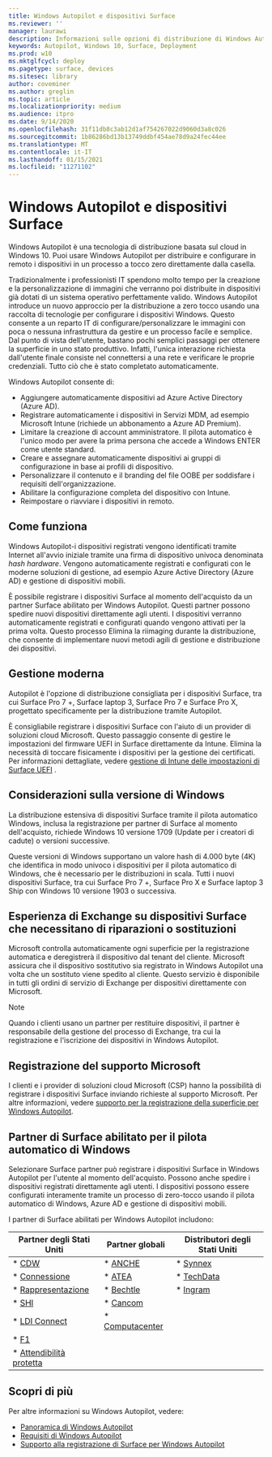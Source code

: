 ```yaml
---
title: Windows Autopilot e dispositivi Surface
ms.reviewer: ''
manager: laurawi
description: Informazioni sulle opzioni di distribuzione di Windows Autopilot per i dispositivi Surface.
keywords: Autopilot, Windows 10, Surface, Deployment
ms.prod: w10
ms.mktglfcycl: deploy
ms.pagetype: surface, devices
ms.sitesec: library
author: coveminer
ms.author: greglin
ms.topic: article
ms.localizationpriority: medium
ms.audience: itpro
ms.date: 9/14/2020
ms.openlocfilehash: 31f11db8c3ab12d1af754267022d9060d3a8c026
ms.sourcegitcommit: 1b86286bd13b13749ddbf454ae78d9a24fec44ee
ms.translationtype: MT
ms.contentlocale: it-IT
ms.lasthandoff: 01/15/2021
ms.locfileid: "11271102"
---
```

# Windows Autopilot e dispositivi Surface

Windows Autopilot è una tecnologia di distribuzione basata sul cloud in Windows 10. Puoi usare Windows Autopilot per distribuire e configurare in remoto i dispositivi in un processo a tocco zero direttamente dalla casella.

Tradizionalmente i professionisti IT spendono molto tempo per la creazione e la personalizzazione di immagini che verranno poi distribuite in dispositivi già dotati di un sistema operativo perfettamente valido. Windows Autopilot introduce un nuovo approccio per la distribuzione a zero tocco usando una raccolta di tecnologie per configurare i dispositivi Windows. Questo consente a un reparto IT di configurare/personalizzare le immagini con poca o nessuna infrastruttura da gestire e un processo facile e semplice. Dal punto di vista dell'utente, bastano pochi semplici passaggi per ottenere la superficie in uno stato produttivo. Infatti, l'unica interazione richiesta dall'utente finale consiste nel connettersi a una rete e verificare le proprie credenziali. Tutto ciò che è stato completato automaticamente.

Windows Autopilot consente di:

- Aggiungere automaticamente dispositivi ad Azure Active Directory (Azure AD).
- Registrare automaticamente i dispositivi in Servizi MDM, ad esempio Microsoft Intune (richiede un abbonamento a Azure AD Premium).
- Limitare la creazione di account amministratore. Il pilota automatico è l'unico modo per avere la prima persona che accede a Windows ENTER come utente standard.
- Creare e assegnare automaticamente dispositivi ai gruppi di configurazione in base ai profili di dispositivo.
- Personalizzare il contenuto e il branding del file OOBE per soddisfare i requisiti dell'organizzazione.
- Abilitare la configurazione completa del dispositivo con Intune.
- Reimpostare o riavviare i dispositivi in remoto.

##  <a name="how-it-works"></a>Come funziona

Windows Autopilot-i dispositivi registrati vengono identificati tramite Internet all'avvio iniziale tramite una firma di dispositivo univoca denominata *hash hardware*. Vengono automaticamente registrati e configurati con le moderne soluzioni di gestione, ad esempio Azure Active Directory (Azure AD) e gestione di dispositivi mobili.

È possibile registrare i dispositivi Surface al momento dell'acquisto da un partner Surface abilitato per Windows Autopilot. Questi partner possono spedire nuovi dispositivi direttamente agli utenti. I dispositivi verranno automaticamente registrati e configurati quando vengono attivati per la prima volta. Questo processo Elimina la riimaging durante la distribuzione, che consente di implementare nuovi metodi agili di gestione e distribuzione dei dispositivi.

##  <a name="modern-management"></a>Gestione moderna

Autopilot è l'opzione di distribuzione consigliata per i dispositivi Surface, tra cui Surface Pro 7 +, Surface laptop 3, Surface Pro 7 e Surface Pro X, progettato specificamente per la distribuzione tramite Autopilot.

 È consigliabile registrare i dispositivi Surface con l'aiuto di un provider di soluzioni cloud Microsoft. Questo passaggio consente di gestire le impostazioni del firmware UEFI in Surface direttamente da Intune. Elimina la necessità di toccare fisicamente i dispositivi per la gestione dei certificati. Per informazioni dettagliate, vedere [gestione di Intune delle impostazioni di Surface UEFI](surface-manage-dfci-guide.md) .

##  <a name="windows-version-considerations"></a>Considerazioni sulla versione di Windows

La distribuzione estensiva di dispositivi Surface tramite il pilota automatico Windows, inclusa la registrazione per partner di Surface al momento dell'acquisto, richiede Windows 10 versione 1709 (Update per i creatori di cadute) o versioni successive.

Queste versioni di Windows supportano un valore hash di 4.000 byte (4K) che identifica in modo univoco i dispositivi per il pilota automatico di Windows, che è necessario per le distribuzioni in scala. Tutti i nuovi dispositivi Surface, tra cui Surface Pro 7 +, Surface Pro X e Surface laptop 3 Ship con Windows 10 versione 1903 o successiva.

##  <a name="exchange-experience-on-surface-devices-in-need-of-repair-or-replacement"></a>Esperienza di Exchange su dispositivi Surface che necessitano di riparazioni o sostituzioni

Microsoft controlla automaticamente ogni superficie per la registrazione automatica e deregistrerà il dispositivo dal tenant del cliente.  Microsoft assicura che il dispositivo sostitutivo sia registrato in Windows Autopilot una volta che un sostituto viene spedito al cliente. Questo servizio è disponibile in tutti gli ordini di servizio di Exchange per dispositivi direttamente con Microsoft.

> [!NOTE]
> Quando i clienti usano un partner per restituire dispositivi, il partner è responsabile della gestione del processo di Exchange, tra cui la registrazione e l'iscrizione dei dispositivi in Windows Autopilot.

##  <a name="microsoft-support-registration"></a>Registrazione del supporto Microsoft

I clienti e i provider di soluzioni cloud Microsoft (CSP) hanno la possibilità di registrare i dispositivi Surface inviando richieste al supporto Microsoft. Per altre informazioni, vedere [supporto per la registrazione della superficie per Windows Autopilot](surface-autopilot-registration-support.md).

##  <a name="surface-partners-enabled-for-windows-autopilot"></a>Partner di Surface abilitato per il pilota automatico di Windows

Selezionare Surface partner può registrare i dispositivi Surface in Windows Autopilot per l'utente al momento dell'acquisto. Possono anche spedire i dispositivi registrati direttamente agli utenti. I dispositivi possono essere configurati interamente tramite un processo di zero-tocco usando il pilota automatico di Windows, Azure AD e gestione di dispositivi mobili.

I partner di Surface abilitati per Windows Autopilot includono:

| Partner degli Stati Uniti | Partner globali | Distributori degli Stati Uniti |
|--------------|---------------|-------------------|
| * [CDW](https://www.cdw.com/) | * [ANCHE](https://www.also.com/ec/cms5/de_1010/1010_anbieter/microsoft/windows-autopilot/index.jsp) | * [Synnex](https://www.synnexcorp.com/us/microsoft/surface-autopilot/)  |
| * [Connessione](https://www.connection.com/brand/microsoft/microsoft-surface)   | * [ATEA](https://www.atea.com/) | * [TechData](https://www.techdata.com/)  |
| * [Rappresentazione](https://www.insight.com/en_US/buy/partner/microsoft/surface/windows-autopilot.html)  | * [Bechtle](https://www.bechtle.com/marken/microsoft/microsoft-windows-autopilot) | * [Ingram](https://go.microsoft.com/fwlink/p/?LinkID=2128954)   |
| * [SHI](https://www.shi.com/Surface) | * [Cancom](https://www.cancom.de/) |    |
| * [LDI Connect](https://www.myldi.com/managed-it/)  | * [Computacenter](https://www.computacenter.com/uk) |    |
| * [F1](https://www.functiononeit.com/#empower)  |   |  |
| * [Attendibilità protetta](https://go.microsoft.com/fwlink/p/?LinkID=2129005) | | | 

##  <a name="learn-more"></a>Scopri di più

Per altre informazioni su Windows Autopilot, vedere:
- [Panoramica di Windows Autopilot](https://docs.microsoft.com/windows/deployment/windows-autopilot/windows-10-autopilot)
- [Requisiti di Windows Autopilot](https://docs.microsoft.com/windows/deployment/windows-autopilot/windows-autopilot-requirements)
- [Supporto alla registrazione di Surface per Windows Autopilot](surface-autopilot-registration-support.md)